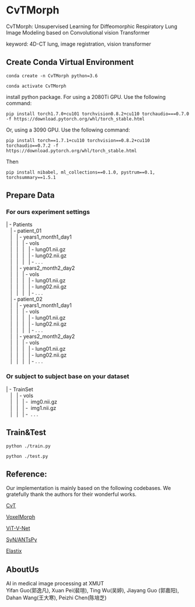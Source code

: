 # CvTMorph
CvTMorph: Unsupervised Learning for Diffeomorphic Respiratory Lung Image Modeling based on Convolutional vision Transformer

keyword: 4D-CT lung, image registration, vision transformer

## Create Conda Virtual Environment
```
conda create -n CvTMorph python=3.6 
```
```
conda activate CvTMorph
```

install python package.
For using a 2080Ti GPU. Use the following command:
```
pip install torch1.7.0+cu101 torchvision0.8.2+cu110 torchaudio===0.7.0 -f https://download.pytorch.org/whl/torch_stable.html
```
Or, using a 3090 GPU. Use the following command:
```
pip install torch==1.7.1+cu110 torchvision==0.8.2+cu110 torchaudio==0.7.2 -f https://download.pytorch.org/whl/torch_stable.html
```

Then
```
pip install nibabel, ml_collections==0.1.0, pystrum==0.1, torchsummary==1.5.1
```
## Prepare Data
### For ours experiment settings
|&nbsp;-&nbsp;Patients   
&nbsp;&nbsp;&nbsp;|&nbsp;-&nbsp;patient_01    
&nbsp;&nbsp;&nbsp;|&nbsp;&nbsp;&nbsp;|&nbsp;-&nbsp;years1_month1_day1    
&nbsp;&nbsp;&nbsp;|&nbsp;&nbsp;&nbsp;|&nbsp;&nbsp;&nbsp;|&nbsp;-&nbsp;vols    
&nbsp;&nbsp;&nbsp;|&nbsp;&nbsp;&nbsp;|&nbsp;&nbsp;&nbsp;|&nbsp;&nbsp;&nbsp;|&nbsp;-&nbsp;lung01.nii.gz   
&nbsp;&nbsp;&nbsp;|&nbsp;&nbsp;&nbsp;|&nbsp;&nbsp;&nbsp;|&nbsp;&nbsp;&nbsp;|&nbsp;-&nbsp;lung02.nii.gz   
&nbsp;&nbsp;&nbsp;|&nbsp;&nbsp;&nbsp;|&nbsp;&nbsp;&nbsp;|&nbsp;&nbsp;&nbsp;|&nbsp;- . . .   
&nbsp;&nbsp;&nbsp;|&nbsp;&nbsp;&nbsp;|&nbsp;-&nbsp;years2_month2_day2    
&nbsp;&nbsp;&nbsp;|&nbsp;&nbsp;&nbsp;|&nbsp;&nbsp;&nbsp;|&nbsp;-&nbsp;vols    
&nbsp;&nbsp;&nbsp;|&nbsp;&nbsp;&nbsp;|&nbsp;&nbsp;&nbsp;|&nbsp;&nbsp;&nbsp;|&nbsp;-&nbsp;lung01.nii.gz   
&nbsp;&nbsp;&nbsp;|&nbsp;&nbsp;&nbsp;|&nbsp;&nbsp;&nbsp;|&nbsp;&nbsp;&nbsp;|&nbsp;-&nbsp;lung02.nii.gz   
&nbsp;&nbsp;&nbsp;|&nbsp;&nbsp;&nbsp;|&nbsp;&nbsp;&nbsp;|&nbsp;&nbsp;&nbsp;|&nbsp;- . . .   
&nbsp;&nbsp;&nbsp;|&nbsp;-&nbsp;patient_02    
&nbsp;&nbsp;&nbsp;|&nbsp;&nbsp;&nbsp;|&nbsp;-&nbsp;years1_month1_day1    
&nbsp;&nbsp;&nbsp;|&nbsp;&nbsp;&nbsp;|&nbsp;&nbsp;&nbsp;|&nbsp;-&nbsp;vols    
&nbsp;&nbsp;&nbsp;|&nbsp;&nbsp;&nbsp;|&nbsp;&nbsp;&nbsp;|&nbsp;&nbsp;&nbsp;|&nbsp;-&nbsp;lung01.nii.gz   
&nbsp;&nbsp;&nbsp;|&nbsp;&nbsp;&nbsp;|&nbsp;&nbsp;&nbsp;|&nbsp;&nbsp;&nbsp;|&nbsp;-&nbsp;lung02.nii.gz   
&nbsp;&nbsp;&nbsp;|&nbsp;&nbsp;&nbsp;|&nbsp;&nbsp;&nbsp;|&nbsp;&nbsp;&nbsp;|&nbsp;- . . .   
&nbsp;&nbsp;&nbsp;|&nbsp;&nbsp;&nbsp;|&nbsp;-&nbsp;years2_month2_day2    
&nbsp;&nbsp;&nbsp;|&nbsp;&nbsp;&nbsp;|&nbsp;&nbsp;&nbsp;|&nbsp;-&nbsp;vols    
&nbsp;&nbsp;&nbsp;|&nbsp;&nbsp;&nbsp;|&nbsp;&nbsp;&nbsp;|&nbsp;&nbsp;&nbsp;|&nbsp;-&nbsp;lung01.nii.gz   
&nbsp;&nbsp;&nbsp;|&nbsp;&nbsp;&nbsp;|&nbsp;&nbsp;&nbsp;|&nbsp;&nbsp;&nbsp;|&nbsp;-&nbsp;lung02.nii.gz   
&nbsp;&nbsp;&nbsp;|&nbsp;&nbsp;&nbsp;|&nbsp;&nbsp;&nbsp;|&nbsp;&nbsp;&nbsp;|&nbsp;- . . .   

### Or subject to subject base on your dataset
|&nbsp;-&nbsp;TrainSet  
&nbsp;&nbsp;&nbsp;|&nbsp;&nbsp;&nbsp;|&nbsp;-&nbsp;vols  
&nbsp;&nbsp;&nbsp;|&nbsp;&nbsp;&nbsp;|&nbsp;&nbsp;&nbsp;|&nbsp;-&nbsp; img0.nii.gz  
&nbsp;&nbsp;&nbsp;|&nbsp;&nbsp;&nbsp;|&nbsp;&nbsp;&nbsp;|&nbsp;-&nbsp; img1.nii.gz  
&nbsp;&nbsp;&nbsp;|&nbsp;&nbsp;&nbsp;|&nbsp;&nbsp;&nbsp;|&nbsp;-&nbsp; . . .

## Train&Test
```
python ./train.py
```
```
python ./test.py
```

## Reference:
Our implementation is mainly based on the following codebases. We gratefully thank the authors for their wonderful works.

[CvT](https://github.com/microsoft/CvT)

[VoxelMorph](https://github.com/voxelmorph/voxelmorph)

[ViT-V-Net](https://github.com/junyuchen245/ViT-V-Net_for_3D_Image_Registration_Pytorch)

[SyN/ANTsPy](https://github.com/ANTsX/ANTsPy)

[Elastix](https://github.com/SuperElastix/SimpleElastix)

## AboutUs
AI in medical image processing at XMUT  
Yifan Guo(郭逸凡), Xuan Pei(裴瑄), Ting Wu(吴婷), Jiayang Guo (郭嘉阳),  Dahan Wang(王大寒), Peizhi Chen(陈培芝)
